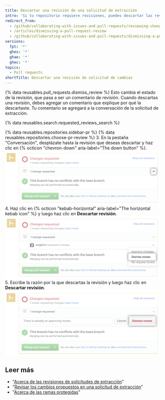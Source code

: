 ```yaml
---
title: Descartar una revisión de una solicitud de extracción
intro: 'Si tu repositorio requiere revisiones, puedes descartar las revisiones de solicitudes de cambios que ya no son válidas o que el revisor no puede aprobar.'
redirect_from:
  - /github/collaborating-with-issues-and-pull-requests/reviewing-changes-in-pull-requests/dismissing-a-pull-request-review
  - /articles/dismissing-a-pull-request-review
  - /github/collaborating-with-issues-and-pull-requests/dismissing-a-pull-request-review
versions:
  fpt: '*'
  ghes: '*'
  ghae: '*'
  ghec: '*'
topics:
  - Pull requests
shortTitle: Descartar una revisión de solicitud de cambios
---
```


{% data reusables.pull_requests.dismiss_review %}
Esto cambia el estado de la revisión, que pasa a ser un comentario de revisión. Cuando descartas una revisión, debes agregar un comentario que explique por qué la descartaste. Tu comentario se agregará a la conversación de la solicitud de extracción.

{% data reusables.search.requested_reviews_search %}

{% data reusables.repositories.sidebar-pr %}
{% data reusables.repositories.choose-pr-review %}
3. En la pestaña "Conversación", desplázate hasta la revisión que deseas descartar y haz clic en {% octicon "chevron-down" aria-label="The down button" %}. ![Icono de comillas angulares en el cuadro de fusión](/assets/images/help/pull_requests/merge_box/pull-request-open-menu.png)
4. Haz clic en {% octicon "kebab-horizontal" aria-label="The horizontal kebab icon" %} y luego haz clic en **Descartar revisión**. ![Icono de kebab en el cuadro de fusión](/assets/images/help/pull_requests/merge_box/pull-request-dismiss-review.png)
5. Escribe la razón por la que descartas la revisión y luego haz clic en **Descartar revisión**. ![Botón Dismiss review (Descartar revisión)](/assets/images/help/pull_requests/merge_box/pull-request-dismiss-review-button.png)

## Leer más

- "[Acerca de las revisiones de solicitudes de extracción](/articles/about-pull-request-reviews)"
- "[Revisar los cambios propuestos en una solicitud de extracción](/articles/reviewing-proposed-changes-in-a-pull-request)"
- "[Acerca de las ramas protegidas](/github/administering-a-repository/about-protected-branches#require-pull-request-reviews-before-merging)"
